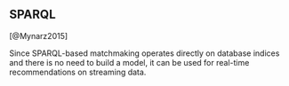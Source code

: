 ## SPARQL

<!--
### Implementations notes

* Start a new Clojure project `matchmaker-sparql`.
* Only command-line interface (~ minimum viable product)
* Copy and paste code from the previous matchmaker.
* Custom benchmark manipulating data in the SPARQL endpoint.
* Matchmaker is provided as a component (e.g., mount) 
* SPARQL interactions are done via the `sparclj` library.
* Extensive configuration in EDN.
* Produces results in EDN.
-->

[@Mynarz2015]

Since SPARQL-based matchmaking operates directly on database indices and there is no need to build a model, it can be used for real-time recommendations on streaming data.

<!--
TODO: Describe aggregation functions used to compute match score.
-->
